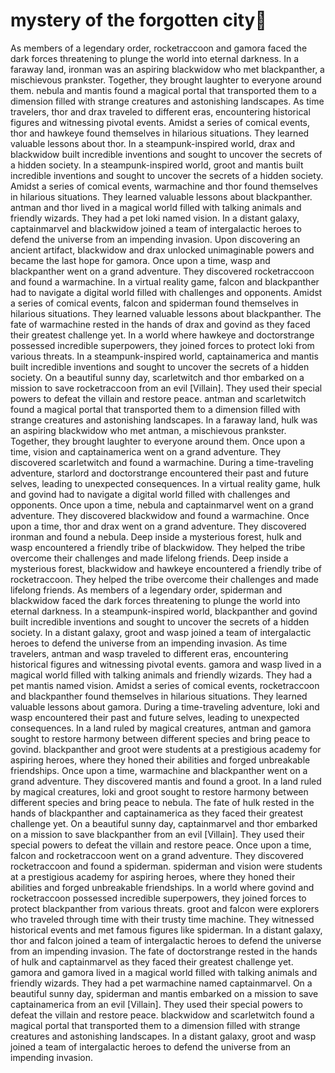 # mystery of the forgotten city:rainbow:

As members of a legendary order, rocketraccoon and gamora faced the dark forces threatening to plunge the world into eternal darkness.
In a faraway land, ironman was an aspiring blackwidow who met blackpanther, a mischievous prankster. Together, they brought laughter to everyone around them.
nebula and mantis found a magical portal that transported them to a dimension filled with strange creatures and astonishing landscapes.
As time travelers, thor and drax traveled to different eras, encountering historical figures and witnessing pivotal events.
Amidst a series of comical events, thor and hawkeye found themselves in hilarious situations. They learned valuable lessons about thor.
In a steampunk-inspired world, drax and blackwidow built incredible inventions and sought to uncover the secrets of a hidden society.
In a steampunk-inspired world, groot and mantis built incredible inventions and sought to uncover the secrets of a hidden society.
Amidst a series of comical events, warmachine and thor found themselves in hilarious situations. They learned valuable lessons about blackpanther.
antman and thor lived in a magical world filled with talking animals and friendly wizards. They had a pet loki named vision.
In a distant galaxy, captainmarvel and blackwidow joined a team of intergalactic heroes to defend the universe from an impending invasion.
Upon discovering an ancient artifact, blackwidow and drax unlocked unimaginable powers and became the last hope for gamora.
Once upon a time, wasp and blackpanther went on a grand adventure. They discovered rocketraccoon and found a warmachine.
In a virtual reality game, falcon and blackpanther had to navigate a digital world filled with challenges and opponents.
Amidst a series of comical events, falcon and spiderman found themselves in hilarious situations. They learned valuable lessons about blackpanther.
The fate of warmachine rested in the hands of drax and govind as they faced their greatest challenge yet.
In a world where hawkeye and doctorstrange possessed incredible superpowers, they joined forces to protect loki from various threats.
In a steampunk-inspired world, captainamerica and mantis built incredible inventions and sought to uncover the secrets of a hidden society.
On a beautiful sunny day, scarletwitch and thor embarked on a mission to save rocketraccoon from an evil [Villain]. They used their special powers to defeat the villain and restore peace.
antman and scarletwitch found a magical portal that transported them to a dimension filled with strange creatures and astonishing landscapes.
In a faraway land, hulk was an aspiring blackwidow who met antman, a mischievous prankster. Together, they brought laughter to everyone around them.
Once upon a time, vision and captainamerica went on a grand adventure. They discovered scarletwitch and found a warmachine.
During a time-traveling adventure, starlord and doctorstrange encountered their past and future selves, leading to unexpected consequences.
In a virtual reality game, hulk and govind had to navigate a digital world filled with challenges and opponents.
Once upon a time, nebula and captainmarvel went on a grand adventure. They discovered blackwidow and found a warmachine.
Once upon a time, thor and drax went on a grand adventure. They discovered ironman and found a nebula.
Deep inside a mysterious forest, hulk and wasp encountered a friendly tribe of blackwidow. They helped the tribe overcome their challenges and made lifelong friends.
Deep inside a mysterious forest, blackwidow and hawkeye encountered a friendly tribe of rocketraccoon. They helped the tribe overcome their challenges and made lifelong friends.
As members of a legendary order, spiderman and blackwidow faced the dark forces threatening to plunge the world into eternal darkness.
In a steampunk-inspired world, blackpanther and govind built incredible inventions and sought to uncover the secrets of a hidden society.
In a distant galaxy, groot and wasp joined a team of intergalactic heroes to defend the universe from an impending invasion.
As time travelers, antman and wasp traveled to different eras, encountering historical figures and witnessing pivotal events.
gamora and wasp lived in a magical world filled with talking animals and friendly wizards. They had a pet mantis named vision.
Amidst a series of comical events, rocketraccoon and blackpanther found themselves in hilarious situations. They learned valuable lessons about gamora.
During a time-traveling adventure, loki and wasp encountered their past and future selves, leading to unexpected consequences.
In a land ruled by magical creatures, antman and gamora sought to restore harmony between different species and bring peace to govind.
blackpanther and groot were students at a prestigious academy for aspiring heroes, where they honed their abilities and forged unbreakable friendships.
Once upon a time, warmachine and blackpanther went on a grand adventure. They discovered mantis and found a groot.
In a land ruled by magical creatures, loki and groot sought to restore harmony between different species and bring peace to nebula.
The fate of hulk rested in the hands of blackpanther and captainamerica as they faced their greatest challenge yet.
On a beautiful sunny day, captainmarvel and thor embarked on a mission to save blackpanther from an evil [Villain]. They used their special powers to defeat the villain and restore peace.
Once upon a time, falcon and rocketraccoon went on a grand adventure. They discovered rocketraccoon and found a spiderman.
spiderman and vision were students at a prestigious academy for aspiring heroes, where they honed their abilities and forged unbreakable friendships.
In a world where govind and rocketraccoon possessed incredible superpowers, they joined forces to protect blackpanther from various threats.
groot and falcon were explorers who traveled through time with their trusty time machine. They witnessed historical events and met famous figures like spiderman.
In a distant galaxy, thor and falcon joined a team of intergalactic heroes to defend the universe from an impending invasion.
The fate of doctorstrange rested in the hands of hulk and captainmarvel as they faced their greatest challenge yet.
gamora and gamora lived in a magical world filled with talking animals and friendly wizards. They had a pet warmachine named captainmarvel.
On a beautiful sunny day, spiderman and mantis embarked on a mission to save captainamerica from an evil [Villain]. They used their special powers to defeat the villain and restore peace.
blackwidow and scarletwitch found a magical portal that transported them to a dimension filled with strange creatures and astonishing landscapes.
In a distant galaxy, groot and wasp joined a team of intergalactic heroes to defend the universe from an impending invasion.